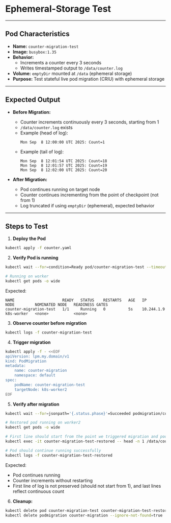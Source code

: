 # Ephemeral-Storage Test

---

## Pod Characteristics

- **Name:** `counter-migration-test`  
- **Image:** `busybox:1.35`  
- **Behavior:**  
  - Increments a counter every 3 seconds  
  - Writes timestamped output to `/data/counter.log`  
- **Volume:** `emptyDir` mounted at `/data` (ephemeral storage)  
- **Purpose:** Test stateful live pod migration (CRIU) with ephemeral storage  

---

## Expected Output

- **Before Migration:**
  - Counter increments continuously every 3 seconds, starting from 1
  - `/data/counter.log` exists
  - Example (head of log):
    ```
    Mon Sep  8 12:00:00 UTC 2025: Count=1
    ```
  - Example (tail of log):  
    ```
    Mon Sep  8 12:01:54 UTC 2025: Count=18
    Mon Sep  8 12:01:57 UTC 2025: Count=19
    Mon Sep  8 12:02:00 UTC 2025: Count=20
    ```

- **After Migration:**  
  - Pod continues running on target node  
  - Counter continues incrementing from the point of checkpoint (not from 1)
  - Log truncated if using `emptyDir` (ephemeral), expected behavior  

---

## Steps to Test

1. **Deploy the Pod**
```bash
kubectl apply -f counter.yaml
```

2. **Verify Pod is running**
```bash
kubectl wait --for=condition=Ready pod/counter-migration-test --timeout=5m

# Running on worker
kubectl get pods -o wide
```
Expected:
```
NAME                     READY   STATUS    RESTARTS   AGE   IP           NODE         NOMINATED NODE   READINESS GATES
counter-migration-test   1/1     Running   0          5s    10.244.1.9   k8s-worker   <none>           <none>
```

3. **Observe counter before migration**
```bash
kubectl logs -f counter-migration-test
```

4. **Trigger migration**
```bash
kubectl apply -f - <<EOF
apiVersion: lpm.my.domain/v1
kind: PodMigration
metadata:
    name: counter-migration
    namespace: default
spec:
    podName: counter-migration-test
    targetNode: k8s-worker2
EOF
```

5. **Verify after migration**
```bash
kubectl wait --for=jsonpath='{.status.phase}'=Succeeded podmigration/counter-migration --timeout=5m

# Restored pod running on worker2
kubectl get pods -o wide

# First line should start from the point we triggered migration and pod was checkpointed
kubectl exec -it counter-migration-test-restored -- head -n 1 /data/counter.log

# Pod should continue running successfully
kubectl logs -f counter-migration-test-restored
```
Expected:
- Pod continues running
- Counter increments without restarting  
- First line of log is not preserved (should not start from 1), and last lines reflect continuous count  

6. **Cleanup:**
```bash
kubectl delete pod counter-migration-test counter-migration-test-restored --ignore-not-found=true
kubectl delete podmigration counter-migration --ignore-not-found=true
```